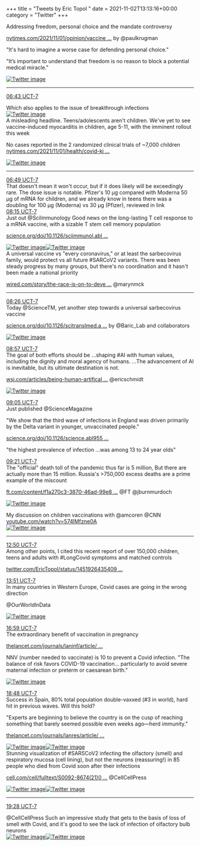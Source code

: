 +++
title = "Tweets by Eric Topol " 
date = 2021-11-02T13:13:16+00:00
category = "Twitter"
+++
<div class="thread"> 
<div class="thread-content"> 
Addressing freedom, personal choice and the mandate  controversy

<a href="https://www.nytimes.com/2021/11/01/opinion/vaccine-mandates-biden-republicans.html" target="_blank" rel="noreferer">nytimes.com/2021/11/01/opinion/vaccine ...</a> 
 by @paulkrugman 

"It's hard to imagine a worse case for defending personal choice."

"It’s important to understand that freedom is no reason to block a potential medical miracle." </div> 
<a href="/twitter/erictopol/images/FDMUo1jXoAAeB9J.jpg"  ><img src="/twitter/erictopol/images/FDMUo1jXoAAeB9J.jpg" alt="Twitter image" ></img></a><hr><div class="profile"> 
<a href="https://twitter.com/erictopol/status/1455530887492165634" target="_blank" rel="noreferer">06:43 UCT-7</a> 
</div> 
<div class="content"> 
Which also applies to the issue of breakthrough infections </div> 
<a href="/twitter/erictopol/images/FDMVb7HVQAEYs7r.png"  ><img src="/twitter/erictopol/images/FDMVb7HVQAEYs7r.png" alt="Twitter image" ></img></a></div> 
<div class="thread"> 
<div class="thread-content"> 
A misleading headline. Teens/adolescents aren't children. We've yet to see vaccine-induced myocarditis in children, age 5-11, with the imminent rollout this week

No cases reported in the 2 randomized clinical trials of ~7,000 children <a href="https://www.nytimes.com/2021/11/01/health/covid-kids-children.html" target="_blank" rel="noreferer">nytimes.com/2021/11/01/health/covid-ki ...</a> 
 </div> 
<a href="/twitter/erictopol/images/FDMOem8VUA091mF.jpg"  ><img src="/twitter/erictopol/images/FDMOem8VUA091mF.jpg" alt="Twitter image" ></img></a><hr><div class="profile"> 
<a href="https://twitter.com/erictopol/status/1455532582670585870" target="_blank" rel="noreferer">06:49 UCT-7</a> 
</div> 
<div class="content"> 
That doesn't mean it won't occur, but if it does likely will be exceedingly rare. The dose issue is notable. Pfizer's 10 μg compared with Moderna 50 μg of mRNA for children, and we already know in teens there was a doubling for 100 μg (Moderna) vs 30 μg (Pfizer), reviewed in link</div> 
</div> 
<div class="tweet"> 
<div class="profile"> 
<a href="https://twitter.com/erictopol/status/1455554071746646018" target="_blank" rel="noreferer">08:15 UCT-7</a> 
</div> 
<div class="content"> 
Just out @SciImmunology Good news on the long-lasting T cell response to a mRNA vaccine, with a sizable T stem cell memory population  

<a href="https://www.science.org/doi/10.1126/sciimmunol.abl5344" target="_blank" rel="noreferer">science.org/doi/10.1126/sciimmunol.abl ...</a> 
 </div> 
<a href="/twitter/erictopol/images/FDMp5tiUUAYu663.jpg"  ><img src="/twitter/erictopol/images/FDMp5tiUUAYu663.jpg" alt="Twitter image" ></img></a><a href="/twitter/erictopol/images/FDMqR-VVgAUBmlG.jpg"  ><img src="/twitter/erictopol/images/FDMqR-VVgAUBmlG.jpg" alt="Twitter image" ></img></a></div> 
<div class="thread"> 
<div class="thread-content"> 
A universal vaccine vs "every coronavirus," or at least the sarbecovirus family, would protect vs all future #SARCoV2 variants. There was been steady progress by many groups, but there's no coordination and it hasn't been made a national priority

<a href="https://www.wired.com/story/the-race-is-on-to-develop-a-vaccine-against-every-coronavirus/?mbid=social_tw_sci&utm_brand=wired-science&utm_medium=social&utm_social-type=owned&utm_source=twitter" target="_blank" rel="noreferer">wired.com/story/the-race-is-on-to-deve ...</a> 
 @marynmck</div> 
<hr><div class="profile"> 
<a href="https://twitter.com/erictopol/status/1455556835667165185" target="_blank" rel="noreferer">08:26 UCT-7</a> 
</div> 
<div class="content"> 
Today @ScienceTM, yet another step towards a universal sarbecovirus vaccine

<a href="https://www.science.org/doi/10.1126/scitranslmed.abj7125" target="_blank" rel="noreferer">science.org/doi/10.1126/scitranslmed.a ...</a> 
 by @Baric_Lab and collaborators </div> 
<a href="/twitter/erictopol/images/FDMs84xUUAYqFq8.jpg"  ><img src="/twitter/erictopol/images/FDMs84xUUAYqFq8.jpg" alt="Twitter image" ></img></a></div> 
<div class="tweet"> 
<div class="profile"> 
<a href="https://twitter.com/erictopol/status/1455564744820068354" target="_blank" rel="noreferer">08:57 UCT-7</a> 
</div> 
<div class="content"> 
The goal of both efforts should be ...shaping #AI with human values, including the dignity and moral agency of humans. ...The advancement of AI is inevitable, but its ultimate destination is not.

<a href="https://www.wsj.com/articles/being-human-artifical-intelligence-ai-chess-antibiotic-philosophy-ethics-bill-of-rights-11635795271?mod=opinion_lead_pos5" target="_blank" rel="noreferer">wsj.com/articles/being-human-artifical ...</a> 
 @ericschmidt </div> 
<a href="/twitter/erictopol/images/FDMzkVbUUAkOnCy.jpg"  ><img src="/twitter/erictopol/images/FDMzkVbUUAkOnCy.jpg" alt="Twitter image" ></img></a></div> 
<div class="tweet"> 
<div class="profile"> 
<a href="https://twitter.com/erictopol/status/1455566693888004105" target="_blank" rel="noreferer">09:05 UCT-7</a> 
</div> 
<div class="content"> 
Just published @ScienceMagazine 

"We show that the third wave of infections in England was driven primarily by the Delta variant in younger, unvaccinated people."

<a href="https://www.science.org/doi/10.1126/science.abl9551" target="_blank" rel="noreferer">science.org/doi/10.1126/science.abl955 ...</a> 


"the highest prevalence of infection ...was among 13 to 24 year olds"</div> 
</div> 
<div class="tweet"> 
<div class="profile"> 
<a href="https://twitter.com/erictopol/status/1455570799000047617" target="_blank" rel="noreferer">09:21 UCT-7</a> 
</div> 
<div class="content"> 
The "official" death toll of the pandemic thus far is 5 million, But there are actually more than 15 million. Russia's &gt;750,000 excess deaths are a prime example of the miscount

<a href="https://www.ft.com/content/f1a270c3-3870-46ad-99e8-45b5d8f127e0" target="_blank" rel="noreferer">ft.com/content/f1a270c3-3870-46ad-99e8 ...</a> 
 @FT @jburnmurdoch </div> 
<a href="/twitter/erictopol/images/FDM5gV8VUAklhcJ.jpg"  ><img src="/twitter/erictopol/images/FDM5gV8VUAklhcJ.jpg" alt="Twitter image" ></img></a></div> 
<div class="thread"> 
<div class="thread-content"> 
My discussion on children vaccinations with @amcoren @CNN <a href="https://www.youtube.com/watch?v=574lMfzne0A" target="_blank" rel="noreferer">youtube.com/watch?v=574lMfzne0A</a> 
 </div> 
<a href="/twitter/erictopol/images/FDMefPfXIAwS0c0.jpg"  ><img src="/twitter/erictopol/images/FDMefPfXIAwS0c0.jpg" alt="Twitter image" ></img></a><hr><div class="profile"> 
<a href="https://twitter.com/erictopol/status/1455623359895531523" target="_blank" rel="noreferer">12:50 UCT-7</a> 
</div> 
<div class="content"> 
Among other points, I cited this recent report of over 150,000 children, teens and adults with #LongCovid symptoms and matched controls

<a href="https://twitter.com/EricTopol/status/1451926435409530886" target="_blank" rel="noreferer">twitter.com/EricTopol/status/1451926435409 ...</a> 
</div> 
</div> 
<div class="tweet"> 
<div class="profile"> 
<a href="https://twitter.com/erictopol/status/1455638774759583744" target="_blank" rel="noreferer">13:51 UCT-7</a> 
</div> 
<div class="content"> 
In many countries in Western Europe, Covid cases are going in the wrong direction

@OurWorldInData </div> 
<a href="/twitter/erictopol/images/FDN3iA4UcAAKUQl.jpg"  ><img src="/twitter/erictopol/images/FDN3iA4UcAAKUQl.jpg" alt="Twitter image" ></img></a></div> 
<div class="tweet"> 
<div class="profile"> 
<a href="https://twitter.com/erictopol/status/1455686022218457092" target="_blank" rel="noreferer">16:59 UCT-7</a> 
</div> 
<div class="content"> 
The extraordinary benefit of vaccination in pregnancy

<a href="https://www.thelancet.com/journals/laninf/article/PIIS1473-3099(21)00691-5/fulltext" target="_blank" rel="noreferer">thelancet.com/journals/laninf/article/ ...</a> 


NNV (number needed to vaccinate) is 10 to prevent a Covid infection. "The balance of risk favors COVID-19 vaccination... particularly to avoid severe maternal infection or preterm or caesarean birth." </div> 
<a href="/twitter/erictopol/images/FDOiLk5UcAMY3O7.jpg"  ><img src="/twitter/erictopol/images/FDOiLk5UcAMY3O7.jpg" alt="Twitter image" ></img></a></div> 
<div class="tweet"> 
<div class="profile"> 
<a href="https://twitter.com/erictopol/status/1455713429201715204" target="_blank" rel="noreferer">18:48 UCT-7</a> 
</div> 
<div class="content"> 
Success in Spain, 80% total population double-vaxxed (#3 in world), hard hit in previous waves. Will this hold?

"Experts are beginning to believe the country is on the cusp of reaching something that barely seemed possible even weeks ago—herd immunity."

<a href="https://www.thelancet.com/journals/lanres/article/PIIS2213-2600(21)00495-1/fulltext" target="_blank" rel="noreferer">thelancet.com/journals/lanres/article/ ...</a> 
 </div> 
<a href="/twitter/erictopol/images/FDO5yDTVcAY6z_O.jpg"  ><img src="/twitter/erictopol/images/FDO5yDTVcAY6z_O.jpg" alt="Twitter image" ></img></a><a href="/twitter/erictopol/images/FDO7ekSUUAINMSF.jpg"  ><img src="/twitter/erictopol/images/FDO7ekSUUAINMSF.jpg" alt="Twitter image" ></img></a></div> 
<div class="thread"> 
<div class="thread-content"> 
Stunning visualization of #SARSCoV2 infecting the olfactory (smell) and respiratory mucosa (cell lining), but not the neurons (reassuring!) in 85 people who died from Covid soon after their infections

<a href="https://www.cell.com/cell/fulltext/S0092-8674(21)01282-4" target="_blank" rel="noreferer">cell.com/cell/fulltext/S0092-8674(21)0 ...</a> 
 @CellCellPress </div> 
<a href="/twitter/erictopol/images/FDNr76yVQAEDKyY.jpg"  ><img src="/twitter/erictopol/images/FDNr76yVQAEDKyY.jpg" alt="Twitter image" ></img></a><a href="/twitter/erictopol/images/FDNsACJUUAIgguI.jpg"  ><img src="/twitter/erictopol/images/FDNsACJUUAIgguI.jpg" alt="Twitter image" ></img></a><hr><div class="profile"> 
<a href="https://twitter.com/erictopol/status/1455723404053598210" target="_blank" rel="noreferer">19:28 UCT-7</a> 
</div> 
<div class="content"> 
@CellCellPress Such an impressive study that gets to the basis of loss of smell with Covid, and it's good to see the lack of infection of olfactory bulb neurons </div> 
<a href="/twitter/erictopol/images/FDO_KGeVkAQZWj3.jpg"  ><img src="/twitter/erictopol/images/FDO_KGeVkAQZWj3.jpg" alt="Twitter image" ></img></a><a href="/twitter/erictopol/images/FDO_LUDVcA8D3Zm.jpg"  ><img src="/twitter/erictopol/images/FDO_LUDVcA8D3Zm.jpg" alt="Twitter image" ></img></a></div> 


